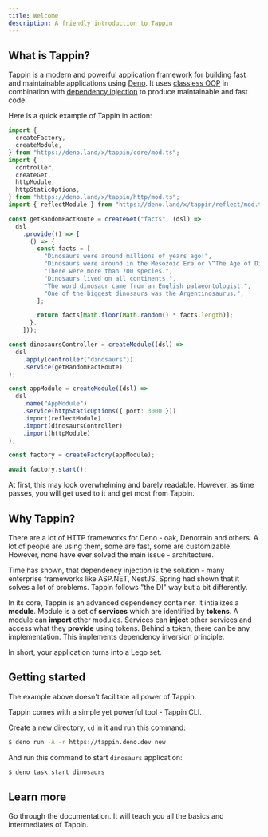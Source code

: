 ```yaml
---
title: Welcome
description: A friendly introduction to Tappin
---
```


## What is Tappin?

Tappin is a modern and powerful application framework for building fast and
maintainable applications using [Deno](https://deno.land/). It uses
[classless OOP](https://medium.com/front-end-weekly/classless-oop-in-javascript-ebf6631f22b7)
in combination with
[dependency injection](https://en.wikipedia.org/wiki/Dependency_injection) to
produce maintainable and fast code.

Here is a quick example of Tappin in action:

```ts
import {
  createFactory,
  createModule,
} from "https://deno.land/x/tappin/core/mod.ts";
import {
  controller,
  createGet,
  httpModule,
  httpStaticOptions,
} from "https://deno.land/x/tappin/http/mod.ts";
import { reflectModule } from "https://deno.land/x/tappin/reflect/mod.ts";

const getRandomFactRoute = createGet("facts", (dsl) =>
  dsl
    .provide(() => [
      () => {
        const facts = [
          "Dinosaurs were around millions of years ago!",
          "Dinosaurs were around in the Mesozoic Era or \“The Age of Dinosaurs.\”",
          "There were more than 700 species.",
          "Dinosaurs lived on all continents.",
          "The word dinosaur came from an English palaeontologist.",
          "One of the biggest dinosaurs was the Argentinosaurus.",
        ];

        return facts[Math.floor(Math.random() * facts.length)];
      },
    ]));

const dinosaursController = createModule((dsl) =>
  dsl
    .apply(controller("dinosaurs"))
    .service(getRandomFactRoute)
);

const appModule = createModule((dsl) =>
  dsl
    .name("AppModule")
    .service(httpStaticOptions({ port: 3000 }))
    .import(reflectModule)
    .import(dinosaursController)
    .import(httpModule)
);

const factory = createFactory(appModule);

await factory.start();
```

At first, this may look overwhelming and barely readable. However, as time
passes, you will get used to it and get most from Tappin.

## Why Tappin?

There are a lot of HTTP frameworks for Deno - oak, Denotrain and others. A lot
of people are using them, some are fast, some are customizable. However, none
have ever solved the main issue - architecture.

Time has shown, that dependency injection is the solution - many enterprise
frameworks like ASP.NET, NestJS, Spring had shown that it solves a lot of
problems. Tappin follows "the DI" way but a bit differently.

In its core, Tappin is an advanced dependency container. It intializes a
**module**. Module is a set of **services** which are identified by **tokens**.
A module can **import** other modules. Services can **inject** other services
and access what they **provide** using tokens. Behind a token, there can be any
implementation. This implements dependency inversion principle.

In short, your application turns into a Lego set.

## Getting started

The example above doesn't facilitate all power of Tappin.

Tappin comes with a simple yet powerful tool - Tappin CLI.

Create a new directory, `cd` in it and run this command:

```bash
$ deno run -A -r https://tappin.deno.dev new
```

And run this command to start `dinosaurs` application:

```bash
$ deno task start dinosaurs
```

## Learn more

Go through the documentation. It will teach you all the basics and intermediates
of Tappin.
